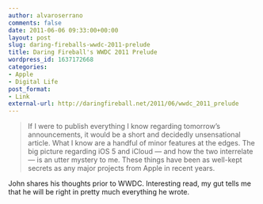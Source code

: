 ```yaml
---
author: alvaroserrano
comments: false
date: 2011-06-06 09:33:00+00:00
layout: post
slug: daring-fireballs-wwdc-2011-prelude
title: Daring Fireball's WWDC 2011 Prelude
wordpress_id: 1637172668
categories:
- Apple
- Digital Life
post_format:
- Link
external-url: http://daringfireball.net/2011/06/wwdc_2011_prelude
---
```


<blockquote>If I were to publish everything I know regarding tomorrow’s announcements, it would be a short and decidedly unsensational article. What I know are a handful of minor features at the edges. The big picture regarding iOS 5 and iCloud — and how the two interrelate — is an utter mystery to me. These things have been as well-kept secrets as any major projects from Apple in recent years.</blockquote>


John shares his thoughts prior to WWDC. Interesting read, my gut tells me that he will be right in pretty much everything he wrote.
